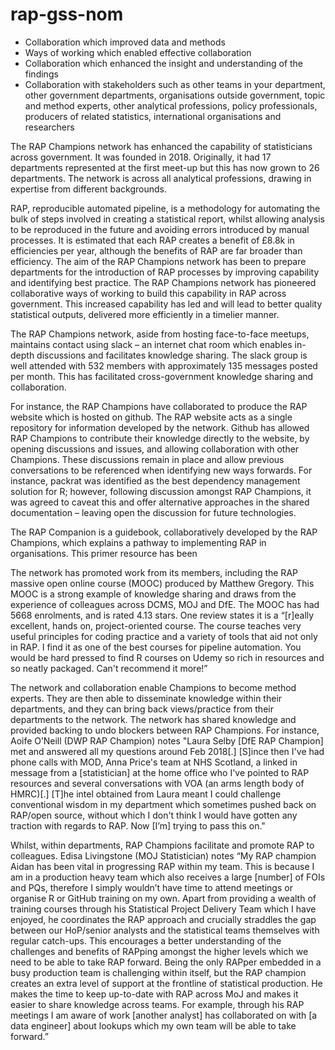 # rap-gss-nom

* Collaboration which improved data and methods
*	Ways of working which enabled effective collaboration
*	Collaboration which enhanced the insight and understanding of the findings
*	Collaboration with stakeholders such as other teams in your department, other government departments, organisations outside government, topic and method experts, other analytical professions, policy professionals, producers of related statistics, international organisations and researchers

The RAP Champions network has enhanced the capability of statisticians across government. 
It was founded in 2018.
Originally, it had 17 departments represented at the first meet-up but this has now grown to 26 departments.
The network is across all analytical professions, drawing in expertise from different backgrounds. 

RAP, reproducible automated pipeline, is a methodology for automating the bulk of steps involved in creating a statistical report, whilst allowing analysis to be reproduced in the future and avoiding errors introduced by manual processes. 
It is estimated that each RAP creates a benefit of £8.8k in efficiencies per year, although the benefits of RAP are far broader than efficiency.
The aim of the RAP Champions network has been to prepare departments for the introduction of RAP processes by improving capability and identifying best practice. 
The RAP Champions network has pioneered collaborative ways of working to build this capability in RAP across government. 
This increased capability has led and will lead to better quality statistical outputs, delivered more efficiently in a timelier manner.

The RAP Champions network, aside from hosting face-to-face meetups, maintains contact using slack – an internet chat room which enables in-depth discussions and facilitates knowledge sharing. 
The slack group is well attended with 532 members with approximately 135 messages posted per month. 
This has facilitated cross-government knowledge sharing and collaboration.

For instance, the RAP Champions have collaborated to produce the RAP website which is hosted on github. 
The RAP website acts as a single repository for information developed by the network.
Github has allowed RAP Champions to contribute their knowledge directly to the website, by opening discussions and issues, and allowing collaboration with other Champions. 
These discussions remain in place and allow previous conversations to be referenced when identifying new ways forwards. 
For instance, packrat was identified as the best dependency management solution for R; however, following discussion amongst RAP Champions, it was agreed to caveat this and offer alternative approaches in the shared documentation – leaving open the discussion for future technologies.

The RAP Companion is a guidebook, collaboratively developed by the RAP Champions, which explains a pathway to implementing RAP in organisations.
This primer resource has been 

The network has promoted work from its members, including the RAP massive open online course (MOOC) produced by Matthew Gregory.
This MOOC is a strong example of knowledge sharing and draws from the experience of colleagues across DCMS, MOJ and DfE.
The MOOC has had 5668 enrolments, and is rated 4.13 stars.
One review states it is a “\[r]eally excellent, hands on, project-oriented course.
The course teaches very useful principles for coding practice and a variety of tools that aid not only in RAP.
I find it as one of the best courses for pipeline automation. 
You would be hard pressed to find R courses on Udemy so rich in resources and so neatly packaged. 
Can't recommend it more!”

The network and collaboration enable Champions to become method experts. 
They are then able to disseminate knowledge within their departments, and they can bring back views/practice from their departments to the network. 
The network has shared knowledge and provided backing to undo blockers between RAP Champions. 
For instance, Aoife O’Neill (DWP RAP Champion) notes "Laura Selby \[DfE RAP Champion] met and answered all my questions around Feb 2018\[.] 
\[S]ince then I've had phone calls with MOD, Anna Price's team at NHS Scotland, a linked in message from a \[statistician] at the home office who I've pointed to RAP resources and several conversations with VOA (an arms length body of HMRC)\[.] 
\[T]he intel obtained from Laura meant I could challenge conventional wisdom in my department which sometimes pushed back on RAP/open source, without which I don't think I would have gotten any traction with regards to RAP. 
Now \[I’m] trying to pass this on."

Whilst, within departments, RAP Champions facilitate and promote RAP to colleagues. 
Edisa Livingstone (MOJ Statistician) notes “My RAP champion Aidan has been vital in progressing RAP within my team. 
This is because I am in a production heavy team which also receives a large \[number] of FOIs and PQs, therefore I simply wouldn’t have time to attend meetings or organise R or GitHub training on my own. 
Apart from providing a wealth of training courses through his Statistical Project Delivery Team which I have enjoyed, he coordinates the RAP approach and crucially straddles the gap between our HoP/senior analysts and the statistical teams themselves with regular catch-ups. 
This encourages a better understanding of the challenges and benefits of RAPping amongst the higher levels which we need to be able to take RAP forward. 
Being the only RAPper embedded in a busy production team is challenging within itself, but the RAP champion creates an extra level of support at the frontline of statistical production. 
He makes the time to keep up-to-date with RAP across MoJ and makes it easier to share knowledge across teams. 
For example, through his RAP meetings I am aware of work \[another analyst] has collaborated on with \[a data engineer] about lookups which my own team will be able to take forward.”
